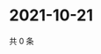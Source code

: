 # 2021-10-21

共 0 条

<!-- BEGIN WEIBO -->
<!-- 最后更新时间 Thu Oct 21 2021 10:08:02 GMT+0800 (China Standard Time) -->

<!-- END WEIBO -->
